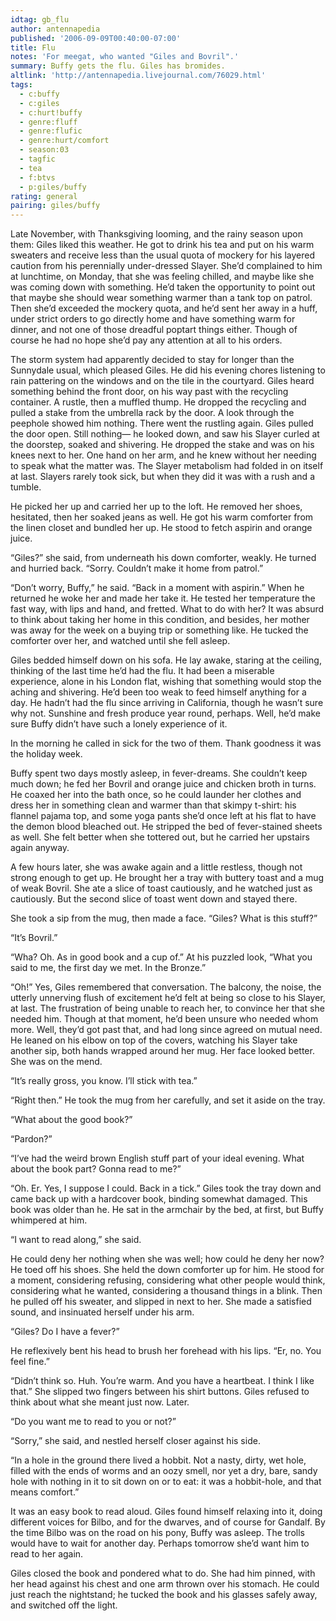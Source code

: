```yaml
---
idtag: gb_flu
author: antennapedia
published: '2006-09-09T00:40:00-07:00'
title: Flu
notes: 'For meegat, who wanted "Giles and Bovril".'
summary: Buffy gets the flu. Giles has bromides.
altlink: 'http://antennapedia.livejournal.com/76029.html'
tags:
  - c:buffy
  - c:giles
  - c:hurt!buffy
  - genre:fluff
  - genre:flufic
  - genre:hurt/comfort
  - season:03
  - tagfic
  - tea
  - f:btvs
  - p:giles/buffy
rating: general
pairing: giles/buffy
---
```

<p>Late November, with Thanksgiving looming, and the rainy season upon them: Giles liked this weather. He got to drink his tea and put on his warm sweaters and receive less than the usual quota of mockery for his layered caution from his perennially under-dressed Slayer. She&#8217;d complained to him at lunchtime, on Monday, that she was feeling chilled, and maybe like she was coming down with something. He&#8217;d taken the opportunity to point out that maybe she should wear something warmer than a tank top on patrol. Then she&#8217;d exceeded the mockery quota, and he&#8217;d sent her away in a huff, under strict orders to go directly home and have something warm for dinner, and not one of those dreadful poptart things either. Though of course he had no hope she&#8217;d pay any attention at all to his orders.</p>

<p>The storm system had apparently decided to stay for longer than the Sunnydale usual, which pleased Giles. He did his evening chores listening to rain pattering on the windows and on the tile in the courtyard. Giles heard something behind the front door, on his way past with the recycling container. A rustle, then a muffled thump. He dropped the recycling and pulled a stake from the umbrella rack by the door. A look through the peephole showed him nothing. There went the rustling again. Giles pulled the door open. Still nothing&#8212; he looked down, and saw his Slayer curled at the doorstep, soaked and shivering. He dropped the stake and was on his knees next to her. One hand on her arm, and he knew without her needing to speak what the matter was. The Slayer metabolism had folded in on itself at last. Slayers rarely took sick, but when they did it was with a rush and a tumble.</p>

<p>He picked her up and carried her up to the loft. He removed her shoes, hesitated, then her soaked jeans as well. He got his warm comforter from the linen closet and bundled her up. He stood to fetch aspirin and orange juice.</p>

<p>&#8220;Giles?&#8221; she said, from underneath his down comforter, weakly. He turned and hurried back. &#8220;Sorry. Couldn&#8217;t make it home from patrol.&#8221;</p>

<p>&#8220;Don&#8217;t worry, Buffy,&#8221; he said. &#8220;Back in a moment with aspirin.&#8221; When he returned he woke her and made her take it. He tested her temperature the fast way, with lips and hand, and fretted. What to do with her? It was absurd to think about taking her home in this condition, and besides, her mother was away for the week on a buying trip or something like. He tucked the comforter over her, and watched until she fell asleep.</p>

<p>Giles bedded himself down on his sofa. He lay awake, staring at the ceiling, thinking of the last time he&#8217;d had the flu. It had been a miserable experience, alone in his London flat, wishing that something would stop the aching and shivering. He&#8217;d been too weak to feed himself anything for a day. He hadn&#8217;t had the flu since arriving in California, though he wasn&#8217;t sure why not. Sunshine and fresh produce year round, perhaps. Well, he&#8217;d make sure Buffy didn&#8217;t have such a lonely experience of it.</p>

<p>In the morning he called in sick for the two of them. Thank goodness it was the holiday week. </p>

<p>Buffy spent two days mostly asleep, in fever-dreams. She couldn&#8217;t keep much down; he fed her Bovril and orange juice and chicken broth in turns. He coaxed her into the bath once, so he could launder her clothes and dress her in something clean and warmer than that skimpy t-shirt: his flannel pajama top, and some yoga pants she&#8217;d once left at his flat to have the demon blood bleached out. He stripped the bed of fever-stained sheets as well. She felt better when she tottered out, but he carried her upstairs again anyway.</p>

<p>A few hours later, she was awake again and a little restless, though not strong enough to get up. He brought her a tray with buttery toast and a mug of weak Bovril. She ate a slice of toast cautiously, and he watched just as cautiously. But the second slice of toast went down and stayed there.</p>

<p>She took a sip from the mug, then made a face. &#8220;Giles? What is this stuff?&#8221;</p>

<p>&#8220;It&#8217;s Bovril.&#8221;</p>

<p>&#8220;Wha? Oh. As in good book and a cup of.&#8221; At his puzzled look, &#8220;What you said to me, the first day we met. In the Bronze.&#8221;</p>

<p>&#8220;Oh!&#8221; Yes, Giles remembered that conversation. The balcony, the noise, the utterly unnerving flush of excitement he&#8217;d felt at being so close to his Slayer, at last. The frustration of being unable to reach her, to convince her that she needed him. Though at that moment, he&#8217;d been unsure who needed whom more. Well, they&#8217;d got past that, and had long since agreed on mutual need. He leaned on his elbow on top of the covers, watching his Slayer take another sip, both hands wrapped around her mug. Her face looked better. She was on the mend.</p>

<p>&#8220;It&#8217;s really gross, you know. I&#8217;ll stick with tea.&#8221;</p>

<p>&#8220;Right then.&#8221; He took the mug from her carefully, and set it aside on the tray.</p>

<p>&#8220;What about the good book?&#8221;</p>

<p>&#8220;Pardon?&#8221;</p>

<p>&#8220;I&#8217;ve had the weird brown English stuff part of your ideal evening. What about the book part? Gonna read to me?&#8221;</p>

<p>&#8220;Oh. Er. Yes, I suppose I could. Back in a tick.&#8221; Giles took the tray down and came back up with a hardcover book, binding somewhat damaged. This book was older than he. He sat in the armchair by the bed, at first, but Buffy whimpered at him. </p>

<p>&#8220;I want to read along,&#8221; she said. </p>

<p>He could deny her nothing when she was well; how could he deny her now? He toed off his shoes. She held the down comforter up for him. He stood for a moment, considering refusing, considering what other people would think, considering what he wanted, considering a thousand things in a blink. Then he pulled off his sweater, and slipped in next to her. She made a satisfied sound, and insinuated herself under his arm. </p>

<p>&#8220;Giles? Do I have a fever?&#8221;</p>

<p>He reflexively bent his head to brush her forehead with his lips. &#8220;Er, no. You feel fine.&#8221;</p>

<p>&#8220;Didn&#8217;t think so. Huh. You&#8217;re warm. And you have a heartbeat. I think I like that.&#8221; She slipped two fingers between his shirt buttons. Giles refused to think about what she meant just now. Later.</p>

<p>&#8220;Do you want me to read to you or not?&#8221;</p>

<p>&#8220;Sorry,&#8221; she said, and nestled herself closer against his side.</p>

<p>&#8220;In a hole in the ground there lived a hobbit. Not a nasty, dirty, wet hole, filled with the ends of worms and an oozy smell, nor yet a dry, bare, sandy hole with nothing in it to sit down on or to eat: it was a hobbit-hole, and that means comfort.&#8221;</p>

<p>It was an easy book to read aloud. Giles found himself relaxing into it, doing different voices for Bilbo, and for the dwarves, and of course for Gandalf. By the time Bilbo was on the road on his pony, Buffy was asleep. The trolls would have to wait for another day. Perhaps tomorrow she&#8217;d want him to read to her again.</p>

<p>Giles closed the book and pondered what to do. She had him pinned, with her head against his chest and one arm thrown over his stomach. He could just reach the nightstand; he tucked the book and his glasses safely away, and switched off the light. </p>
